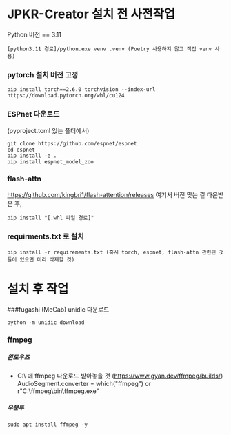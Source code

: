 # JPKR-Creator 설치 전 사전작업
Python 버전 == 3.11 
```
[python3.11 경로]/python.exe venv .venv (Poetry 사용하지 않고 직접 venv 사용)
```
### pytorch 설치 버전 고정
```
pip install torch==2.6.0 torchvision --index-url https://download.pytorch.org/whl/cu124
```
### ESPnet 다운로드
(pyproject.toml 있는 폴더에서)
```
git clone https://github.com/espnet/espnet
cd espnet
pip install -e .
pip install espnet_model_zoo
```
### flash-attn
https://github.com/kingbri1/flash-attention/releases
여기서 버전 맞는 걸 다운받은 후,
```
pip install "[.whl 파일 경로]"
```
### requirments.txt 로 설치
```
pip install -r requirements.txt (혹시 torch, espnet, flash-attn 관련된 것들이 있으면 미리 삭제할 것)
```
# 설치 후 작업

###fugashi (MeCab) unidic 다운로드
```
python -m unidic download
```
### ffmpeg

##### 윈도우즈
- C:\ 에 ffmpeg 다운로드 받아놓을 것 (https://www.gyan.dev/ffmpeg/builds/)
AudioSegment.converter = which("ffmpeg") or r"C:\ffmpeg\bin\ffmpeg.exe"

##### 우분투
```
sudo apt install ffmpeg -y
```
